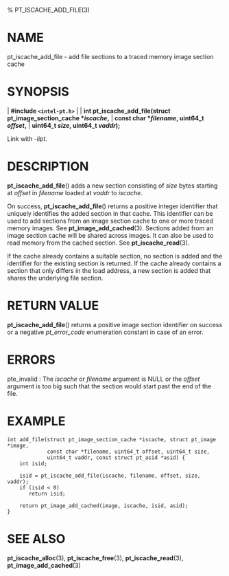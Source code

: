 % PT_ISCACHE_ADD_FILE(3)

<!---
 ! Copyright (c) 2015-2016, Intel Corporation
 !
 ! Redistribution and use in source and binary forms, with or without
 ! modification, are permitted provided that the following conditions are met:
 !
 !  * Redistributions of source code must retain the above copyright notice,
 !    this list of conditions and the following disclaimer.
 !  * Redistributions in binary form must reproduce the above copyright notice,
 !    this list of conditions and the following disclaimer in the documentation
 !    and/or other materials provided with the distribution.
 !  * Neither the name of Intel Corporation nor the names of its contributors
 !    may be used to endorse or promote products derived from this software
 !    without specific prior written permission.
 !
 ! THIS SOFTWARE IS PROVIDED BY THE COPYRIGHT HOLDERS AND CONTRIBUTORS "AS IS"
 ! AND ANY EXPRESS OR IMPLIED WARRANTIES, INCLUDING, BUT NOT LIMITED TO, THE
 ! IMPLIED WARRANTIES OF MERCHANTABILITY AND FITNESS FOR A PARTICULAR PURPOSE
 ! ARE DISCLAIMED. IN NO EVENT SHALL THE COPYRIGHT OWNER OR CONTRIBUTORS BE
 ! LIABLE FOR ANY DIRECT, INDIRECT, INCIDENTAL, SPECIAL, EXEMPLARY, OR
 ! CONSEQUENTIAL DAMAGES (INCLUDING, BUT NOT LIMITED TO, PROCUREMENT OF
 ! SUBSTITUTE GOODS OR SERVICES; LOSS OF USE, DATA, OR PROFITS; OR BUSINESS
 ! INTERRUPTION) HOWEVER CAUSED AND ON ANY THEORY OF LIABILITY, WHETHER IN
 ! CONTRACT, STRICT LIABILITY, OR TORT (INCLUDING NEGLIGENCE OR OTHERWISE)
 ! ARISING IN ANY WAY OUT OF THE USE OF THIS SOFTWARE, EVEN IF ADVISED OF THE
 ! POSSIBILITY OF SUCH DAMAGE.
 !-->

# NAME

pt_iscache_add_file - add file sections to a traced memory image section cache


# SYNOPSIS

| **\#include `<intel-pt.h>`**
|
| **int pt_iscache_add_file(struct pt_image_section_cache \**iscache*,**
|                         **const char \**filename*, uint64_t *offset*,**
|                         **uint64_t *size*, uint64_t *vaddr*);**

Link with *-lipt*.


# DESCRIPTION

**pt_iscache_add_file**() adds a new section consisting of *size* bytes starting
at *offset* in *filename* loaded at *vaddr* to *iscache*.

On success, **pt_iscache_add_file**() returns a positive integer identifier that
uniquely identifies the added section in that cache.  This identifier can be
used to add sections from an image section cache to one or more traced memory
images.  See **pt_image_add_cached**(3).  Sections added from an image section
cache will be shared across images.  It can also be used to read memory from the
cached section.  See **pt_iscache_read**(3).

If the cache already contains a suitable section, no section is added and the
identifier for the existing section is returned.  If the cache already contains
a section that only differs in the load address, a new section is added that
shares the underlying file section.


# RETURN VALUE

**pt_iscache_add_file**() returns a positive image section identifier on success
or a negative *pt_error_code* enumeration constant in case of an error.


# ERRORS

pte_invalid
:   The *iscache* or *filename* argument is NULL or the *offset* argument is too
    big such that the section would start past the end of the file.


# EXAMPLE

~~~{.c}
int add_file(struct pt_image_section_cache *iscache, struct pt_image *image,
             const char *filename, uint64_t offset, uint64_t size,
             uint64_t vaddr, const struct pt_asid *asid) {
    int isid;

    isid = pt_iscache_add_file(iscache, filename, offset, size, vaddr);
    if (isid < 0)
       return isid;

    return pt_image_add_cached(image, iscache, isid, asid);
}
~~~


# SEE ALSO

**pt_iscache_alloc**(3), **pt_iscache_free**(3), **pt_iscache_read**(3),
**pt_image_add_cached**(3)
